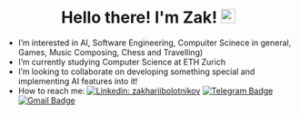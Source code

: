 <div align="center">
   <h1>Hello there! I'm Zak! <img src="https://media.giphy.com/media/hvRJCLFzcasrR4ia7z/giphy.gif" width="25px"> </h1>
</div>

- I’m interested in AI, Software Engineering, Compuiter Scinece in general, Games, Music Composing, Chess and Travelling)
- I’m currently studying Computer Science at ETH Zurich
- I’m looking to collaborate on developing something special and implementing AI features into it!
- How to reach me:
[![Linkedin: zakhariibolotnikov](https://img.shields.io/badge/-zakhariibolotnikov-blue?style=flat-square&logo=Linkedin&logoColor=white&link=https://www.linkedin.com/in/zakharii-bolotnikov-953686249/)](https://www.linkedin.com/in/zakharii-bolotnikov-953686249/) [![Telegram Badge](https://img.shields.io/badge/-MinRide-blue?style=flat&logo=Telegram&logoColor=white)](https://t.me/MinRide) [![Gmail Badge](https://img.shields.io/badge/-Gmail-red?style=flat&logo=Gmail&logoColor=white)](mailto:zakharbolotnikov@gmail.com)


<!---
MinRide/MinRide is a ✨ special ✨ repository because its `README.md` (this file) appears on your GitHub profile.
You can click the Preview link to take a look at your changes.
--->

